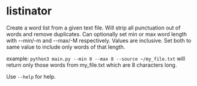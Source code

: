 # listinator

Create a word list from a given text file.
Will strip all punctuation out of words and remove duplicates.
Can optionally set min or max word length with --min/-m and --max/-M respectively.
Values are inclusive. Set both to same value to include only words of that length.

example:
`python3 main.py --min 8 --max 8 --source ~/my_file.txt` will return only those words from my_file.txt which are 8 characters long.

Use `--help` for help.